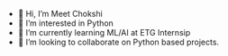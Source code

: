 - 👋 Hi, I’m Meet Chokshi
- 👀 I’m interested in Python
- 🌱 I’m currently learning ML/AI at ETG Internsip
- 💞️ I’m looking to collaborate on Python based projects.

<!---
Meet-The-Python-Fan/Meet-The-Python-Fan is a ✨ special ✨ repository because its `README.md` (this file) appears on your GitHub profile.
You can click the Preview link to take a look at your changes.
--->
